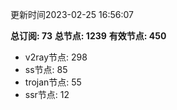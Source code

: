 更新时间2023-02-25 16:56:07

**总订阅: 73**
**总节点: 1239**
**有效节点: 450**
- v2ray节点: 298
- ss节点: 85
- trojan节点: 55
- ssr节点: 12
